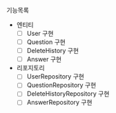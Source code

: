 기능목록
- 엔티티
  - [ ] User 구현
  - [ ] Question 구현
  - [ ] DeleteHistory 구현
  - [ ] Answer 구현
- 리포지토리
  - [ ] UserRepository 구현
  - [ ] QuestionRepository 구현
  - [ ] DeleteHistoryRepository 구현
  - [ ] AnswerRepository 구현
